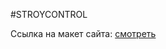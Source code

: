 #STROYCONTROL

<p>
	Ссылка на макет сайта: <a href="https://www.figma.com/design/wLt0mTVqITnk5sZzJdnG8d/%D0%A1%D1%82%D1%80%D0%BE%D0%B9%D0%9A%D0%BE%D0%BD%D1%82%D1%80%D0%BE%D0%BB%D1%8C---%D0%A3%D0%BC%D0%BD%D0%B0%D1%8F-%D0%B4%D0%BE%D1%81%D1%82%D0%B0%D0%B2%D0%BA%D0%B0-%D0%BC%D0%B0%D1%82%D0%B5%D1%80%D0%B8%D0%B0%D0%BB%D0%BE%D0%B2-%D0%B4%D0%BB%D1%8F-%D1%81%D0%BB%D0%BE%D0%B6%D0%BD%D1%8B%D1%85-%D1%81%D1%82%D1%80%D0%BE%D0%B8%D1%82%D0%B5%D0%BB%D1%8C%D0%BD%D1%8B%D1%85-%D0%BF%D0%BB%D0%BE%D1%89%D0%B0%D0%B4%D0%BE%D0%BA--Copy-?node-id=0-1&t=6AFt2d00HDnwN47V-1">смотреть</a>
</p>
